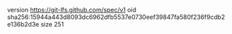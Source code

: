 version https://git-lfs.github.com/spec/v1
oid sha256:15944a443d8093dc6962dfb5537e0730eef39847fa580f236f9cdb2e136b2d3e
size 251
